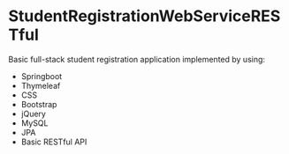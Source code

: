 # StudentRegistrationWebServiceRESTful
 Basic full-stack student registration application implemented by using:
 - Springboot
 - Thymeleaf
 - CSS
 - Bootstrap
 - jQuery
 - MySQL
 - JPA
 - Basic RESTful API
